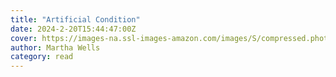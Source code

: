 ```yaml
---
title: "Artificial Condition"
date: 2024-2-20T15:44:47:00Z
cover: https://images-na.ssl-images-amazon.com/images/S/compressed.photo.goodreads.com/books/1505590203i/36223860.jpg
author: Martha Wells
category: read
---
```


